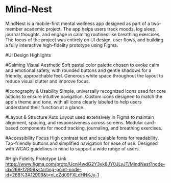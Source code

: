 # Mind-Nest
MindNest is a mobile-first mental wellness app designed as part of a two-member academic project. The app helps users track moods, log sleep, journal thoughts, and engage in calming routines like breathing exercises. The focus of the project was entirely on UI design, user flows, and building a fully interactive high-fidelity prototype using Figma.

#UI Design Highlights

#Calming Visual Aesthetic
Soft pastel color palette chosen to evoke calm and emotional safety, with rounded buttons and gentle shadows for a friendly, approachable feel. Generous white space throughout the layout to reduce visual clutter and improve focus.

#Iconography & Usability
Simple, universally recognized icons used for core actions to ensure intuitive navigation. Custom icons designed to match the app's theme and tone, with all icons clearly labeled to help users understand their function at a glance.

#Layout & Structure
Auto Layout used extensively in Figma to maintain alignment, spacing, and responsiveness across screens. Modular card-based components for mood tracking, journaling, and breathing exercises.

#Accessibility Focus
High contrast text and scalable fonts for readability. Tap-friendly buttons and simplified navigation for ease of use. Designed with WCAG guidelines in mind to support a wide range of users.

#High Fidelity Prototype Link
https://www.figma.com/proto/Ucnl4wdG2Y3yk8JY0JLyJT/MindNest?node-id=268-12909&starting-point-node-id=268%3A12909&t=nLoZd09FXLdHNKJy-1

